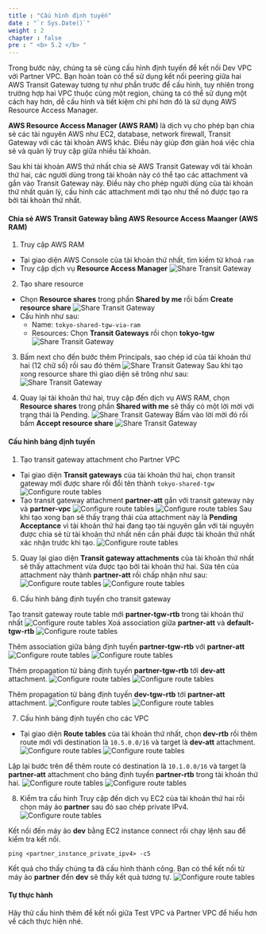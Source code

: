 ```yaml
---
title : "Cấu hình định tuyến"
date : "`r Sys.Date()`"
weight : 2
chapter : false
pre : " <b> 5.2 </b> "
---
```


Trong bước này, chúng ta sẽ cùng cấu hình định tuyến để kết nối Dev VPC với Partner VPC. Bạn hoàn toàn có thể sử dụng kết nối peering
giữa hai AWS Transit Gateway tương tự như phần trước để cấu hình, tuy nhiên trong trường hợp hai VPC thuộc cùng một region,
chúng ta có thể sử dụng một cách hay hơn, dễ cấu hình và tiết kiệm chi phí hơn đó là sử dụng AWS Resource Access Manager.

**AWS Resource Access Manager (AWS RAM)** là dịch vụ cho phép bạn chia sẻ các tài nguyên AWS như EC2, database, 
network firewall, Transit Gateway với các tài khoản AWS khác. Điều này giúp đơn giản hoá việc chia sẻ và 
quản lý truy cập giữa nhiều tài khoản.

Sau khi tài khoản AWS thứ nhất chia sẻ AWS Transit Gateway với tài khoản thứ hai, các người dùng trong tài khoản này 
có thể tạo các attachment và gắn vào Transit Gateway này. Điều này cho phép người dùng của tài khoản thứ nhất quản lý, 
cấu hình các attachment mới tạo như thể nó được tạo ra bởi tài khoản thứ nhất.

#### Chia sẻ AWS Transit Gateway bằng AWS Resource Access Maanger (AWS RAM)
1. Truy cập AWS RAM
- Tại giao diện AWS Console của tài khoản thứ nhất, tìm kiếm từ khoá `ram`
- Truy cập dịch vụ **Resource Access Manager**
![Share Transit Gateway](/images/5-cross-account-single-region/share_tgw_via_ram_1.png)
2. Tạo share resource
- Chọn **Resource shares** trong phần **Shared by me** rồi bấm **Create resource share**
![Share Transit Gateway](/images/5-cross-account-single-region/share_tgw_via_ram_2.png)
- Cấu hình như sau:
  - Name: `tokyo-shared-tgw-via-ram`
  - Resources: Chọn **Transit Gateways** rồi chọn **tokyo-tgw**
  ![Share Transit Gateway](/images/5-cross-account-single-region/share_tgw_via_ram_3.png)
3. Bấm next cho đến bước thêm Principals, sao chép id của tài khoản thứ hai (12 chữ số) rồi sau đó thêm
![Share Transit Gateway](/images/5-cross-account-single-region/share_tgw_via_ram_4.png)
Sau khi tạo xong resource share thì giao diện sẽ trông như sau:
![Share Transit Gateway](/images/5-cross-account-single-region/share_tgw_via_ram_5.png)

4. Quay lại tài khoản thứ hai, truy cập đến dịch vụ AWS RAM, chọn **Resource shares** trong phần **Shared with me** sẽ thấy có 
một lời mời với trạng thái là Pending.
![Share Transit Gateway](/images/5-cross-account-single-region/share_tgw_via_ram_6.png)
Bấm vào lời mời đó rồi bấm **Accept resource share**
![Share Transit Gateway](/images/5-cross-account-single-region/share_tgw_via_ram_7.png)

#### Cấu hình bảng định tuyến
1. Tạo transit gateway attachment cho Partner VPC
- Tại giao diện **Transit gateways** của tài khoản thứ hai, chọn transit gateway mới được share rồi đổi tên thành `tokyo-shared-tgw`
![Configure route tables](/images/5-cross-account-single-region/configure_route_tables_1.png)
- Tạo transit gateway attachment **partner-att** gắn với transit gateway này và **partner-vpc**
![Configure route tables](/images/5-cross-account-single-region/configure_route_tables_2.png)
![Configure route tables](/images/5-cross-account-single-region/configure_route_tables_3.png)
Sau khi tạo xong bạn sẽ thấy trạng thái của attachment này là **Pending Acceptance** vì tài khoản thứ hai đang tạo tài nguyên gắn với tài nguyên được chia sẻ từ tài khoản thứ nhất nên cần phải được tài khoản thứ nhất xác nhận trước khi tạo.
![Configure route tables](/images/5-cross-account-single-region/configure_route_tables_4.png)

5. Quay lại giao diện **Transit gateway attachments** của tài khoản thứ nhất sẽ thấy attachment vừa được tạo bởi tài khoản thứ hai.
Sửa tên của attachment này thành **partner-att** rồi chấp nhận như sau:
![Configure route tables](/images/5-cross-account-single-region/configure_route_tables_5.png)
![Configure route tables](/images/5-cross-account-single-region/configure_route_tables_6.png)

6. Cấu hình bảng định tuyến cho transit gateway

Tạo transit gateway route table mới **partner-tgw-rtb** trong tài khoản thứ nhất
![Configure route tables](/images/5-cross-account-single-region/configure_route_tables_7.png)
Xoá association giữa **partner-att** và **default-tgw-rtb**
![Configure route tables](/images/5-cross-account-single-region/configure_route_tables_8.png)
<!-- TODO: Add note to show that user can update transit gateway config but this demo want to show errors -->
Thêm association giữa bảng định tuyến **partner-tgw-rtb** với **partner-att**
![Configure route tables](/images/5-cross-account-single-region/configure_route_tables_9.png)
![Configure route tables](/images/5-cross-account-single-region/configure_route_tables_10.png)

Thêm propagation từ bảng định tuyến **partner-tgw-rtb** tới **dev-att** attachment.
![Configure route tables](/images/5-cross-account-single-region/configure_route_tables_11.png)
![Configure route tables](/images/5-cross-account-single-region/configure_route_tables_12.png)

Thêm propagation từ bảng định tuyến **dev-tgw-rtb** tới **partner-att** attachment.
![Configure route tables](/images/5-cross-account-single-region/configure_route_tables_13.png)
![Configure route tables](/images/5-cross-account-single-region/configure_route_tables_14.png)

7. Cấu hình bảng định tuyến cho các VPC
- Tại giao diện **Route tables** của tài khoản thứ nhất, chọn **dev-rtb** rồi thêm route mới với destination là `10.5.0.0/16` và 
target là **dev-att** attachment.
![Configure route tables](/images/5-cross-account-single-region/configure_route_tables_15.png)
![Configure route tables](/images/5-cross-account-single-region/configure_route_tables_16.png)

Lặp lại bước trên để thêm route có destination là `10.1.0.0/16` và target là **partner-att** attachment cho bảng định tuyến **partner-rtb** trong tài khoản thứ hai.
![Configure route tables](/images/5-cross-account-single-region/configure_route_tables_17.png)
![Configure route tables](/images/5-cross-account-single-region/configure_route_tables_18.png)

8. Kiểm tra cấu hình
Truy cập đến dịch vụ EC2 của tài khoản thứ hai rồi chọn máy ảo **partner** sau đó sao chép private IPv4.
![Configure route tables](/images/5-cross-account-single-region/configure_route_tables_19.png)

Kết nối đến máy ảo **dev** bằng EC2 instance connect rồi chạy lệnh sau để kiểm tra kết nối.
```shell
ping <partner_instance_private_ipv4> -c5
```
Kết quả cho thấy chúng ta đã cấu hình thành công. Bạn có thể kết nối từ máy ảo **partner** đến **dev** sẽ thấy kết quả tương tự.
![Configure route tables](/images/5-cross-account-single-region/configure_route_tables_20.png)

#### Tự thực hành
Hãy thử cấu hình thêm để kết nối giữa Test VPC và Partner VPC để hiểu hơn về cách thực hiện nhé.
